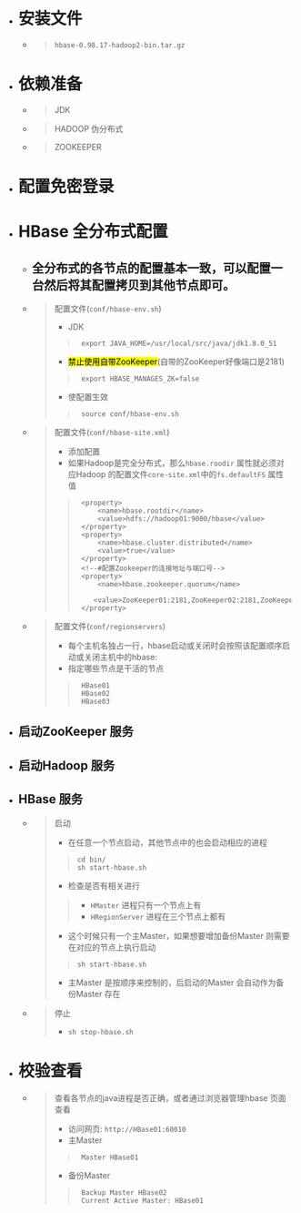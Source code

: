 

- # 安装文件
    - > `hbase-0.98.17-hadoop2-bin.tar.gz`

- # 依赖准备
    - > JDK
    - > HADOOP 伪分布式
    - > ZOOKEEPER

- # 配置免密登录

- # HBase 全分布式配置
    - ## 全分布式的各节点的配置基本一致，可以配置一台然后将其配置拷贝到其他节点即可。

    - > 配置文件(`conf/hbase-env.sh`)
        > - JDK 
        >>      export JAVA_HOME=/usr/local/src/java/jdk1.8.0_51
        > - <mark>禁止使用自带ZooKeeper</mark>(自带的ZooKeeper好像端口是2181)
        >>      export HBASE_MANAGES_ZK=false
        > - 使配置生效
        >>      source conf/hbase-env.sh

    - > 配置文件(`conf/hbase-site.xml`)
        > - 添加配置
        > - 如果Hadoop是完全分布式，那么`hbase.roodir` 属性就必须对应Hadoop 的配置文件`core-site.xml`中的`fs.defaultFS` 属性值
	    >>      <property>
	    >>          <name>hbase.rootdir</name>
	    >>          <value>hdfs://hadoop01:9000/hbase</value>
	    >>      </property> 
	    >>      <property>
	    >>          <name>hbase.cluster.distributed</name>
	    >>          <value>true</value>
	    >>      </property>
	    >>      <!--#配置Zookeeper的连接地址与端口号-->
	    >>      <property>
	    >>          <name>hbase.zookeeper.quorum</name>
	    >>          <value>ZooKeeper01:2181,ZooKeeper02:2181,ZooKeeper03:2181</value>
	    >>      </property>
        >>

    - > 配置文件(`conf/regionservers`)
        > - 每个主机名独占一行，hbase启动或关闭时会按照该配置顺序启动或关闭主机中的hbase:
        > - 指定哪些节点是干活的节点
        >>      HBase01
        >>      HBase02
        >>      HBase03

- ## 启动ZooKeeper 服务
- ## 启动Hadoop 服务
- ## HBase 服务
    - > 启动
        > - 在任意一个节点启动，其他节点中的也会启动相应的进程
        >>     cd bin/
        >>     sh start-hbase.sh
        > - 检查是否有相关进行
        >> - `HMaster` 进程只有一个节点上有
        >> - `HRegionServer`  进程在三个节点上都有
        > - 这个时候只有一个主Master，如果想要增加备份Master 则需要在对应的节点上执行启动
        >>     sh start-hbase.sh
        > - 主Master 是按顺序来控制的，后启动的Master 会自动作为备份Master 存在
    - > 停止
        > -     sh stop-hbase.sh



- # 校验查看
    - > 查看各节点的java进程是否正确，或者通过浏览器管理hbase 页面查看
        > - 访问网页: `http://HBase01:60010`
        > - 主Master
        >>      Master HBase01
        > - 备份Master
        >>      Backup Master HBase02
        >>      Current Active Master: HBase01











